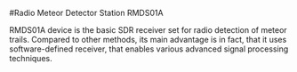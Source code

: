 #Radio Meteor Detector Station RMDS01A

RMDS01A device is the basic SDR receiver set for radio detection of meteor trails. Compared to other methods, its main advantage is in fact, that it uses software-defined receiver, that enables various advanced signal processing techniques.


